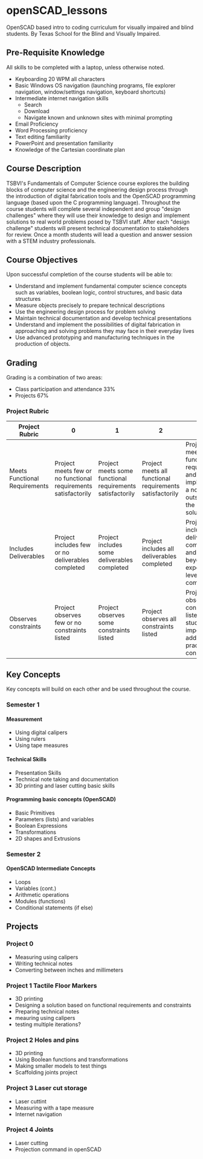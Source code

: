 # openSCAD_lessons
OpenSCAD based intro to coding curriculum for visually impaired and blind students. By Texas School for the Blind and Visually Impaired.

## Pre-Requisite Knowledge
All skills to be completed with a laptop, unless otherwise noted.
- Keyboarding 20 WPM all characters
- Basic Windows OS navigation (launching programs, file explorer navigation, window/settings navigation, keyboard shortcuts)
- Intermediate internet navigation skills
  - Search
  - Download
  - Navigate known and unknown sites with minimal prompting
- Email Proficiency 
- Word Processing proficiency 
- Text editing familiarity 
- PowerPoint and presentation familiarity
- Knowledge of the Cartesian coordinate plan 

## Course Description
TSBVI's Fundamentals of Computer Science course explores the building blocks of computer science and the engineering design process through the introduction of digital fabrication tools and the OpenSCAD programming language (based upon the C programming language). Throughout the course students will complete several independent and group "design challenges" where they will use their knowledge to design and implement solutions to real world problems posed by TSBVI staff. After each "design challenge" students will present technical documentation to stakeholders for review. Once a month students will lead a question and answer session with a STEM industry professionals.

## Course Objectives
Upon successful completion of the course students will be able to:
- Understand and implement fundamental computer science concepts such as variables, boolean logic, control structures, and basic data structures
- Measure objects precisely to prepare technical descriptions 
- Use the engineering design process for problem solving 
- Maintain technical documentation and develop technical presentations
- Understand and implement the possibilities of digital fabrication in approaching and solving problems they may face in their everyday lives
- Use advanced prototyping and manufacturing techniques in the production of objects.

## Grading
Grading is a combination of two areas:
- Class participation and attendance 33%
- Projects 67%

### Project Rubric
| Project Rubric                | 0                                                              | 1                                                         | 2                                                        | 3                                                                                               |
|-------------------------------|----------------------------------------------------------------|-----------------------------------------------------------|----------------------------------------------------------|-------------------------------------------------------------------------------------------------|
| Meets Functional Requirements | Project meets few or no functional requirements satisfactorily | Project meets some functional requirements satisfactorily | Project meets all functional requirements satisfactorily | Project meets all functional requirements and implements a novel or outside of the box solution |
| Includes Deliverables         | Project includes few or no deliverables completed              | Project includes some deliverables completed              | Project includes all deliverables completed              | Project includes all deliverables completed and goes beyond the expected level completion       |
| Observes constraints          | Project observes few or no constraints listed                  | Project observes some constraints listed                  | Project observes all constraints listed                  | Project observes all constraints listed and student imposes additional practical constraints    |

## Key Concepts
Key concepts will build on each other and be used throughout the course.

### Semester 1 
#### Measurement
- Using digital calipers
- Using rulers
- Using tape measures

#### Technical Skills
- Presentation Skills
- Technical note taking and documentation
- 3D printing and laser cutting basic skills

#### Programming basic concepts (OpenSCAD)
- Basic Primitives 
- Parameters (lists) and variables
- Boolean Expressions
- Transformations
- 2D shapes and Extrusions

### Semester 2 
#### OpenSCAD Intermediate Concepts
- Loops
- Variables (cont.)
- Arithmetic operations
- Modules (functions)
- Conditional statements (if else)

## Projects
### Project 0
- Measuring using calipers
- Writing technical notes
- Converting between inches and millimeters

### Project 1 Tactile Floor Markers
- 3D printing 
- Designing a solution based on functional requirements and constraints
- Preparing technical notes
- meauring using calipers
- testing multiple iterations?

### Project 2 Holes and pins 
- 3D printing
- Using Boolean functions and transformations
- Making smaller models to test things 
- Scaffolding joints project

### Project 3 Laser cut storage
- Laser cuttint
- Measuring with a tape measure
- Internet navigation

### Project 4 Joints
- Laser cutting
- Projection command in openSCAD


